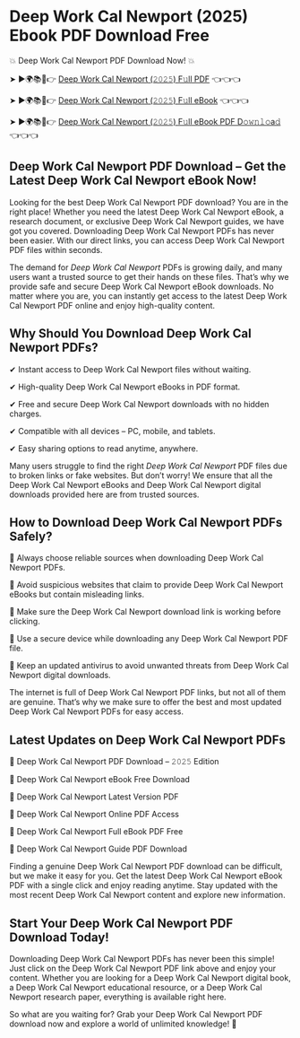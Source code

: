 # Deep Work Cal Newport (2025) Ebook PDF Download Free

💥 Deep Work Cal Newport PDF Download Now! 💥

➤ ►🌍📚📱👉 [Deep Work Cal Newport (𝟸𝟶𝟸𝟻) F𝚞ll PDF](https://getpdf.xyz/deep-work-cal-newport) 👈👈👈


➤ ►🌍📚📱👉 [Deep Work Cal Newport (𝟸𝟶𝟸𝟻) F𝚞ll eBook](https://getpdf.xyz/deep-work-cal-newport) 👈👈👈


➤ ►🌍📚📱👉 [Deep Work Cal Newport (𝟸𝟶𝟸𝟻) F𝚞ll eBook PDF D𝚘𝚠𝚗𝚕𝚘a𝚍](https://getpdf.xyz/deep-work-cal-newport) 👈👈👈


## Deep Work Cal Newport PDF Download – Get the Latest Deep Work Cal Newport eBook Now!

Looking for the best Deep Work Cal Newport PDF download? You are in the right place! Whether you need the latest Deep Work Cal Newport eBook, a research document, or exclusive Deep Work Cal Newport guides, we have got you covered. Downloading Deep Work Cal Newport PDFs has never been easier. With our direct links, you can access Deep Work Cal Newport PDF files within seconds.

The demand for *Deep Work Cal Newport* PDFs is growing daily, and many users want a trusted source to get their hands on these files. That’s why we provide safe and secure Deep Work Cal Newport eBook downloads. No matter where you are, you can instantly get access to the latest Deep Work Cal Newport PDF online and enjoy high-quality content.

## Why Should You Download Deep Work Cal Newport PDFs?

✔ Instant access to Deep Work Cal Newport files without waiting.

✔ High-quality Deep Work Cal Newport eBooks in PDF format.

✔ Free and secure Deep Work Cal Newport downloads with no hidden charges.

✔ Compatible with all devices – PC, mobile, and tablets.

✔ Easy sharing options to read anytime, anywhere.

Many users struggle to find the right *Deep Work Cal Newport* PDF files due to broken links or fake websites. But don’t worry! We ensure that all the Deep Work Cal Newport eBooks and Deep Work Cal Newport digital downloads provided here are from trusted sources.

## How to Download Deep Work Cal Newport PDFs Safely?

📌 Always choose reliable sources when downloading Deep Work Cal Newport PDFs.

📌 Avoid suspicious websites that claim to provide Deep Work Cal Newport eBooks but contain misleading links.

📌 Make sure the Deep Work Cal Newport download link is working before clicking.

📌 Use a secure device while downloading any Deep Work Cal Newport PDF file.

📌 Keep an updated antivirus to avoid unwanted threats from Deep Work Cal Newport digital downloads.

The internet is full of Deep Work Cal Newport PDF links, but not all of them are genuine. That’s why we make sure to offer the best and most updated Deep Work Cal Newport PDFs for easy access.

## Latest Updates on Deep Work Cal Newport PDFs

🔹 Deep Work Cal Newport PDF Download – 𝟸𝟶𝟸𝟻 Edition

🔹 Deep Work Cal Newport eBook Free Download

🔹 Deep Work Cal Newport Latest Version PDF

🔹 Deep Work Cal Newport Online PDF Access

🔹 Deep Work Cal Newport Full eBook PDF Free

🔹 Deep Work Cal Newport Guide PDF Download

Finding a genuine Deep Work Cal Newport PDF download can be difficult, but we make it easy for you. Get the latest Deep Work Cal Newport eBook PDF with a single click and enjoy reading anytime. Stay updated with the most recent Deep Work Cal Newport content and explore new information.

## Start Your Deep Work Cal Newport PDF Download Today!

Downloading Deep Work Cal Newport PDFs has never been this simple! Just click on the Deep Work Cal Newport PDF link above and enjoy your content. Whether you are looking for a Deep Work Cal Newport digital book, a Deep Work Cal Newport educational resource, or a Deep Work Cal Newport research paper, everything is available right here.

So what are you waiting for? Grab your Deep Work Cal Newport PDF download now and explore a world of unlimited knowledge! 🚀